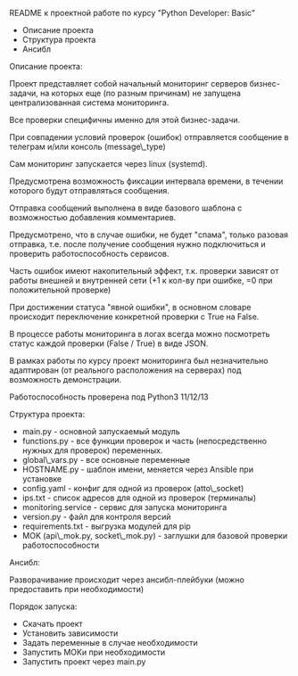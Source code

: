 ﻿README к проектной работе по курсу "Python Developer: Basic"

- Описание проекта
- Структура проекта
- Ансибл


Описание проекта:

Проект представляет собой начальный мониторинг серверов бизнес-задачи, на которых еще (по разным причинам) не запущена централизованная система мониторинга.

Все проверки специфичны именно для этой бизнес-задачи.

При совпадении условий проверок (ошибок) отправляется сообщение в телеграм  и/или консоль (message\\_type)

Сам мониторинг запускается через linux (systemd).

Предусмотрена возможность фиксации интервала времени, в течении которого будут отправляться сообщения.

Отправка сообщений выполнена в виде базового шаблона с возможностью добавления комментариев.

Предусмотрено, что в случае ошибки, не будет "спама", только разовая отправка, т.е. после получение сообщения нужно подключиться и проверить 
работоспособность сервисов.

Часть ошибок имеют накопительный эффект, т.к. проверки зависят от работы внешней и внутренней сети (+1 к кол-ву при ошибке, =0 при 
положительной проверке)

При достижении статуса "явной ошибки", в основном словаре происходит переключение конкретной проверки c True на False.

В процессе работы мониторинга в логах всегда можно посмотреть статус каждой проверки (False / True) в виде JSON.

В рамках работы по курсу проект мониторинга был незначительно адаптирован (от реального расположения на серверах) под возможность демонстрации.

Работоспособность проверена под Python3 11/12/13




Структура проекта:
- main.py - основной запускаемый модуль
- functions.py - все функции проверок и часть (непосредственно нужных для проверок) переменных.
- global\\_vars.py - все основные переменные
- HOSTNAME.py - шаблон имени, меняется через Ansible при установке
- config.yaml - конфиг для одной из проверок (atto\\_socket)
- ips.txt - список адресов для одной из проверок (терминалы)
- monitoring.service - сервис для запуска мониторинга
- version.py - файл для контроля версий
- requirements.txt - выгрузка модулей для pip
- MOK (api\\_mok.py, socket\\_mok.py) - заглушки для базовой проверки работоспособности


Ансибл:

Разворачивание происходит через ансибл-плейбуки (можно предоставить при необходимости)

Порядок запуска:
- Скачать проект
- Установить зависимости
- Задать переменные в случае необходимости
- Запустить МОКи при необходимости
- Запустить проект через main.py

